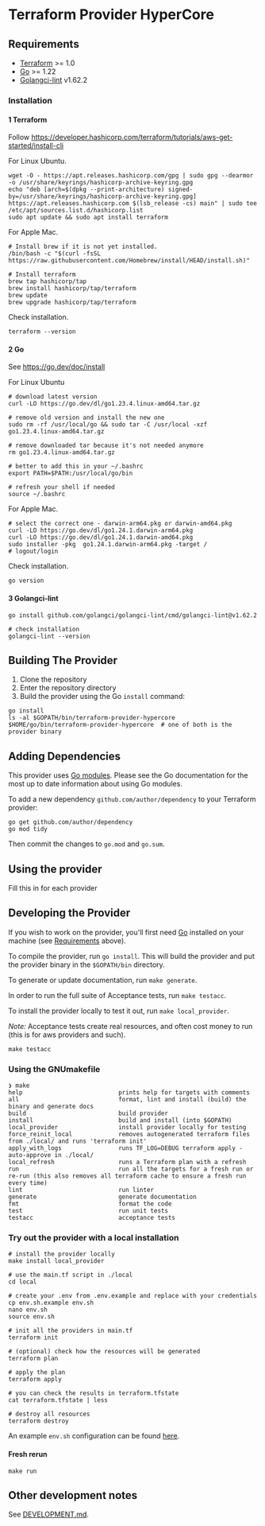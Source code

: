 # Terraform Provider HyperCore
## Requirements

- [Terraform](https://developer.hashicorp.com/terraform/downloads) >= 1.0
- [Go](https://golang.org/doc/install) >= 1.22
- [Golangci-lint](https://golangci-lint.run/welcome/install/#local-installation) v1.62.2

### Installation
#### 1 Terraform

Follow https://developer.hashicorp.com/terraform/tutorials/aws-get-started/install-cli

For Linux Ubuntu.
```shell
wget -O - https://apt.releases.hashicorp.com/gpg | sudo gpg --dearmor -o /usr/share/keyrings/hashicorp-archive-keyring.gpg
echo "deb [arch=$(dpkg --print-architecture) signed-by=/usr/share/keyrings/hashicorp-archive-keyring.gpg] https://apt.releases.hashicorp.com $(lsb_release -cs) main" | sudo tee /etc/apt/sources.list.d/hashicorp.list
sudo apt update && sudo apt install terraform
```

For Apple Mac.


```shell
# Install brew if it is not yet installed.
/bin/bash -c "$(curl -fsSL https://raw.githubusercontent.com/Homebrew/install/HEAD/install.sh)"

# Install terraform
brew tap hashicorp/tap
brew install hashicorp/tap/terraform
brew update
brew upgrade hashicorp/tap/terraform
```

Check installation.

```shell
terraform --version
```

#### 2 Go

See https://go.dev/doc/install

For Linux Ubuntu

```shell
# download latest version
curl -LO https://go.dev/dl/go1.23.4.linux-amd64.tar.gz

# remove old version and install the new one
sudo rm -rf /usr/local/go && sudo tar -C /usr/local -xzf go1.23.4.linux-amd64.tar.gz

# remove downloaded tar because it's not needed anymore
rm go1.23.4.linux-amd64.tar.gz

# better to add this in your ~/.bashrc
export PATH=$PATH:/usr/local/go/bin

# refresh your shell if needed
source ~/.bashrc
```

For Apple Mac.

```shell
# select the correct one - darwin-arm64.pkg or darwin-amd64.pkg
curl -LO https://go.dev/dl/go1.24.1.darwin-arm64.pkg
curl -LO https://go.dev/dl/go1.24.1.darwin-amd64.pkg
sudo installer -pkg  go1.24.1.darwin-arm64.pkg -target /
# logout/login
```

Check installation.

```shell
go version
```

#### 3 Golangci-lint

```shell
go install github.com/golangci/golangci-lint/cmd/golangci-lint@v1.62.2

# check installation
golangci-lint --version
```

## Building The Provider

1. Clone the repository
1. Enter the repository directory
1. Build the provider using the Go `install` command:

```shell
go install
ls -al $GOPATH/bin/terraform-provider-hypercore $HOME/go/bin/terraform-provider-hypercore  # one of both is the provider binary
```

## Adding Dependencies

This provider uses [Go modules](https://github.com/golang/go/wiki/Modules).
Please see the Go documentation for the most up to date information about using Go modules.

To add a new dependency `github.com/author/dependency` to your Terraform provider:

```shell
go get github.com/author/dependency
go mod tidy
```

Then commit the changes to `go.mod` and `go.sum`.

## Using the provider

Fill this in for each provider

## Developing the Provider

If you wish to work on the provider, you'll first need [Go](http://www.golang.org) installed on your machine (see [Requirements](#requirements) above).

To compile the provider, run `go install`. This will build the provider and put the provider binary in the `$GOPATH/bin` directory.

To generate or update documentation, run `make generate`.

In order to run the full suite of Acceptance tests, run `make testacc`.

To install the provider locally to test it out, run `make local_provider`.

*Note:* Acceptance tests create real resources, and often cost money to run (this is for aws providers and such).

```shell
make testacc
```

### Using the GNUmakefile
```shell
❯ make
help                           prints help for targets with comments
all                            format, lint and install (build) the binary and generate docs
build                          build provider
install                        build and install (into $GOPATH)
local_provider                 install provider locally for testing
force_reinit_local             removes autogenerated terraform files from ./local/ and runs 'terraform init'
apply_with_logs                runs TF_LOG=DEBUG terraform apply -auto-approve in ./local/
local_refresh                  runs a Terraform plan with a refresh
run                            run all the targets for a fresh run or re-run (this also removes all terraform cache to ensure a fresh run every time)
lint                           run linter
generate                       generate documentation
fmt                            format the code
test                           run unit tests
testacc                        acceptance tests
```

### Try out the provider with a local installation
```shell
# install the provider locally
make install local_provider

# use the main.tf script in ./local
cd local

# create your .env from .env.example and replace with your credentials
cp env.sh.example env.sh
nano env.sh
source env.sh

# init all the providers in main.tf
terraform init

# (optional) check how the resources will be generated
terraform plan

# apply the plan
terraform apply

# you can check the results in terraform.tfstate
cat terraform.tfstate | less

# destroy all resources
terraform destroy
```
An example `env.sh` configuration can be found [here](./local/env.sh.example).

#### Fresh rerun
```shell
make run
```

## Other development notes

See [DEVELOPMENT.md](DEVELOPMENT.md).
